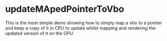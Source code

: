 # updateMApedPointerToVbo


This is the most simple demo showing how to simply map a vbo to a pointer and keep a copy 
of it in CPU to update whilst mapping and rendering the updated version of it on the GPU.
